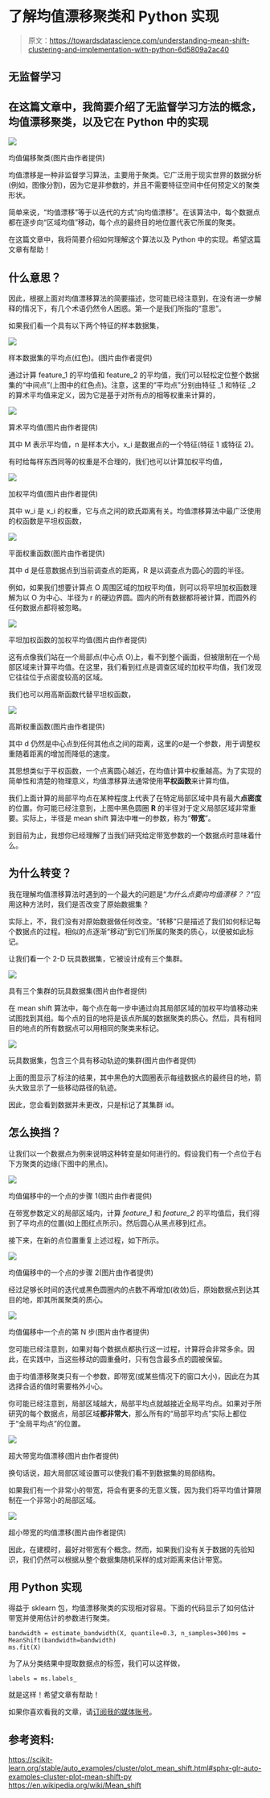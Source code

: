 # 了解均值漂移聚类和 Python 实现

> 原文：<https://towardsdatascience.com/understanding-mean-shift-clustering-and-implementation-with-python-6d5809a2ac40>

## 无监督学习

## 在这篇文章中，我简要介绍了无监督学习方法的概念，均值漂移聚类，以及它在 Python 中的实现

![](img/794e1d73d8508a4b66bd126a451ad16a.png)

均值偏移聚类(图片由作者提供)

均值漂移是一种非监督学习算法，主要用于聚类。它广泛用于现实世界的数据分析(例如，图像分割)，因为它是非参数的，并且不需要特征空间中任何预定义的聚类形状。

简单来说，“均值漂移”等于以迭代的方式“向均值漂移”。在该算法中，每个数据点都在逐步向“区域均值”移动，每个点的最终目的地位置代表它所属的聚类。

在这篇文章中，我将简要介绍如何理解这个算法以及 Python 中的实现。希望这篇文章有帮助！

## 什么意思？

因此，根据上面对均值漂移算法的简要描述，您可能已经注意到，在没有进一步解释的情况下，有几个术语仍然令人困惑。第一个是我们所指的“意思”。

如果我们看一个具有以下两个特征的样本数据集，

![](img/0e3c01f4fc3d0c503301a09976afc14e.png)

样本数据集的平均点(红色)。(图片由作者提供)

通过计算 feature_1 的平均值和 feature_2 的平均值，我们可以轻松定位整个数据集的“中间点”(上图中的红色点)。注意，这里的“平均点”分别由特征 _1 和特征 _2 的算术平均值来定义，因为它是基于对所有点的相等权重来计算的，

![](img/0a2f796352072cb9f67545ca255f93a0.png)

算术平均值(图片由作者提供)

其中 M 表示平均值，n 是样本大小，x_i 是数据点的一个特征(特征 1 或特征 2)。

有时给每样东西同等的权重是不合理的，我们也可以计算加权平均值，

![](img/1b18da725eb719a1b17cbe196800b5eb.png)

加权平均值(图片由作者提供)

其中 w_i 是 x_i 的权重，它与点之间的欧氏距离有关。均值漂移算法中最广泛使用的权函数是平坦权函数，

![](img/fff7e412f7740249bd1bdf6db5609430.png)

平面权重函数(图片由作者提供)

其中 d 是任意数据点到当前调查点的距离，R 是以调查点为圆心的圆的半径。

例如，如果我们想要计算点 O 周围区域的加权平均值，则可以将平坦加权函数理解为以 O 为中心、半径为 r 的硬边界圆。圆内的所有数据都将被计算，而圆外的任何数据点都将被忽略。

![](img/dad6a89c19012b52f59608ab67db14f7.png)

平坦加权函数的加权平均值(图片由作者提供)

这有点像我们站在一个局部点(中心点 O)上，看不到整个画面，但被限制在一个局部区域来计算平均值。在这里，我们看到红点是调查区域的加权平均值，我们发现它往往位于点密度较高的区域。

我们也可以用高斯函数代替平坦权函数，

![](img/8630ec44c5a74525f26f5d7f8d8d05bc.png)

高斯权重函数(图片由作者提供)

其中 d 仍然是中心点到任何其他点之间的距离，这里的σ是一个参数，用于调整权重随着距离的增加而降低的速度。

其思想类似于平权函数，一个点离圆心越近，在均值计算中权重越高。为了实现的简单性和清楚的物理意义，均值漂移算法通常使用**平权函数**来计算均值。

我们上面计算的局部平均点在某种程度上代表了在特定局部区域中具有最大**点密度**的位置。你可能已经注意到，上图中黑色圆圈 **R** 的半径对于定义局部区域非常重要。实际上，半径是 mean shift 算法中唯一的参数，称为“**带宽**”。

到目前为止，我想你已经理解了当我们研究给定带宽参数的一个数据点时意味着什么。

## 为什么转变？

我在理解均值漂移算法时遇到的一个最大的问题是“*为什么点要向均值漂移？？*“应用这种方法时，我们是否改变了原始数据集？

实际上，不，我们没有对原始数据做任何改变。“转移”只是描述了我们如何标记每个数据点的过程。相似的点逐渐“移动”到它们所属的聚类的质心，以便被如此标记。

让我们看一个 2-D 玩具数据集，它被设计成有三个集群。

![](img/c8ea5d315436788dc68390191d434de5.png)

具有三个集群的玩具数据集(图片由作者提供)

在 mean shift 算法中，每个点在每一步中通过向其局部区域的加权平均值移动来试图找到其组。每个点的目的地将是该点所属的数据聚类的质心。然后，具有相同目的地点的所有数据点可以用相同的聚类来标记。

![](img/0969a7996cda40f4c60441036c537572.png)

玩具数据集，包含三个具有移动轨迹的集群(图片由作者提供)

上面的图显示了标注的结果，其中黑色的大圆圈表示每组数据点的最终目的地，箭头大致显示了一些移动路径的轨迹。

因此，您会看到数据并未更改，只是标记了其集群 id。

## 怎么换挡？

让我们以一个数据点为例来说明这种转变是如何进行的。假设我们有一个点位于右下方聚类的边缘(下图中的黑点)。

![](img/ae2cd49b40f4693c43d535da0f62906c.png)

均值偏移中的一个点的步骤 1(图片由作者提供)

在带宽参数定义的局部区域内，计算 *feature_1* 和 *feature_2* 的平均值后，我们得到了平均点的位置(如上图红点所示)。然后圆心从黑点移到红点。

接下来，在新的点位置重复上述过程，如下所示。

![](img/b7d447dca2e3da6bcddb6edcb79d9845.png)

均值偏移中的一个点的步骤 2(图片由作者提供)

经过足够长时间的迭代或黑色圆圈内的点数不再增加(收敛)后，原始数据点到达其目的地，即其所属聚类的质心。

![](img/a7a90babb187ade5e0d50d91f3e851f4.png)

均值偏移中一个点的第 N 步(图片由作者提供)

您可能已经注意到，如果对每个数据点都执行这一过程，计算将会非常多余。因此，在实践中，当这些移动的圆重叠时，只有包含最多点的圆被保留。

由于均值漂移聚类只有一个参数，即带宽(或某些情况下的窗口大小)，因此在为其选择合适的值时需要格外小心。

你可能已经注意到，局部区域越大，局部平均点就越接近全局平均点。如果对于所研究的每个数据点，局部区域**都非常大**，那么所有的“局部平均点”实际上都位于“全局平均点”的位置。

![](img/856775a2849a82f6900ef944c9923062.png)

超大带宽均值漂移(图片由作者提供)

换句话说，超大局部区域设置可以使我们看不到数据集的局部结构。

如果我们有一个非常小的带宽，将会有更多的无意义簇，因为我们将平均值计算限制在一个非常小的局部区域。

![](img/407bbf41647ee310e68817dc7635ed2c.png)

超小带宽的均值漂移(图片由作者提供)

因此，在建模时，最好对带宽有个概念。然而，如果我们没有关于数据的先验知识，我们仍然可以根据从整个数据集随机采样的成对距离来估计带宽。

## 用 Python 实现

得益于 sklearn 包，均值漂移聚类的实现相对容易。下面的代码显示了如何估计带宽并使用估计的参数进行聚类。

```
bandwidth = estimate_bandwidth(X, quantile=0.3, n_samples=300)ms = MeanShift(bandwidth=bandwidth)
ms.fit(X)
```

为了从分类结果中提取数据点的标签，我们可以这样做，

```
labels = ms.labels_
```

就是这样！希望文章有帮助！

如果你喜欢看我的文章，请[订阅我的媒体账号](https://jianan-lin.medium.com/subscribe)。

## 参考资料:

<https://scikit-learn.org/stable/auto_examples/cluster/plot_mean_shift.html#sphx-glr-auto-examples-cluster-plot-mean-shift-py>  <https://en.wikipedia.org/wiki/Mean_shift> 
